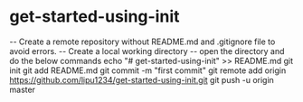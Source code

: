 # get-started-using-init

-- Create a remote repository without README.md and .gitignore file to avoid errors.
-- Create a local working directory
-- open the directory and do the below commands
echo "# get-started-using-init" >> README.md
git init
git add README.md
git commit -m "first commit"
git remote add origin https://github.com/lipu1234/get-started-using-init.git
git push -u origin master
